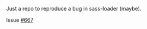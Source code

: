 Just a repo to reproduce a bug in sass-loader (maybe).

Issue [#667](https://github.com/webpack-contrib/sass-loader/issues/667)